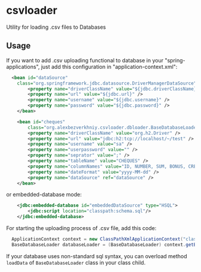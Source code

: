 csvloader
=========

Utility for loading .csv files to Databases

Usage
-----

If you want to add .csv uploading functional to database in your "spring-applications", just add this configuration in "application-context.xml":

```xml
  <bean id="dataSource"
  	class="org.springframework.jdbc.datasource.DriverManagerDataSource">
		<property name="driverClassName" value="${jdbc.driverClassName}" />
		<property name="url" value="${jdbc.url}" />
		<property name="username" value="${jdbc.username}" />
		<property name="password" value="${jdbc.password}" />
	</bean>

	<bean id="cheques"
		class="org.alexbezverkhniy.csvloader.dbloader.BaseDatabaseLoader">
		<property name="driverClassName" value="org.h2.Driver" />
		<property name="url" value="jdbc:h2:tcp://localhost/~/test" />
		<property name="username" value="sa" />
		<property name="userpassword" value="" />
		<property name="seprator" value=";" />
		<property name="tableName" value="CHEQUES" />
		<property name="columnNames" value="ID, NUMBER, SUM, BONUS, CREATE_DATE," />
		<property name="dateFormat" value="yyyy-MM-dd" />
		<property name="dataSource" ref="dataSource" />
	</bean>
```

or embedded-database mode:

```xml
    <jdbc:embedded-database id="embeddedDataSource" type="HSQL">
        <jdbc:script location="classpath:schema.sql"/>
    </jdbc:embedded-database>
```

For starting the uploading process of .csv file, add this code:

```java
  ApplicationContext context = new ClassPathXmlApplicationContext("classpath:application-context.xml");
  BaseDatabaseLoader databaseLoader = (BaseDatabaseLoader) context.getBean("cheques");
```

If your database uses non-standard sql syntax, you can overload method `loadData` of `BaseDatabaseLoader` class in your class child.

